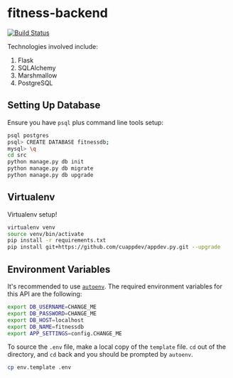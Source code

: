 # fitness-backend

[![Build Status](https://travis-ci.org/cuappdev/fitness-backend.svg?branch=master)](https://travis-ci.org/cuappdev/fitness-backend)

Technologies involved include:
1. Flask
2. SQLAlchemy
3. Marshmallow
4. PostgreSQL

## Setting Up Database
Ensure you have `psql` plus command line tools setup:
````bash
psql postgres
psql> CREATE DATABASE fitnessdb;
mysql> \q
cd src
python manage.py db init  
python manage.py db migrate
python manage.py db upgrade
````

## Virtualenv

Virtualenv setup!

```bash
virtualenv venv
source venv/bin/activate
pip install -r requirements.txt
pip install git+https://github.com/cuappdev/appdev.py.git --upgrade
```

## Environment Variables
It's recommended to use [`autoenv`](https://github.com/kennethreitz/autoenv).
The required environment variables for this API are the following:

````bash
export DB_USERNAME=CHANGE_ME
export DB_PASSWORD=CHANGE_ME
export DB_HOST=localhost
export DB_NAME=fitnessdb
export APP_SETTINGS=config.CHANGE_ME
````

To source the `.env` file, make a local copy of the `template` file.
`cd` out of the directory, and `cd` back and you should be prompted by `autoenv`.

````bash
cp env.template .env
````
